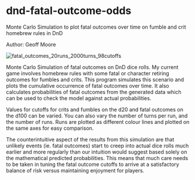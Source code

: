 # dnd-fatal-outcome-odds

Monte Carlo Simulation to plot fatal outcomes over time on fumble and crit
homebrew rules in DnD

Author: Geoff Moore

![fatal_outcomes_20runs_2000turns_98cutoffs](https://user-images.githubusercontent.com/37242207/37293305-cf374828-260a-11e8-979a-ce743902fb1d.png)

Monte Carlo Simulation of fatal outcomes on DnD dice rolls. My current game
involves homebrew rules with some fatal or character retiring outcomes
for fumbles and crits. This program simulates this scenario and plots the
cumulative occurrence of fatal outcomes over time. It also calculates
probabilities of fatal outcomes from the generated data which can be used
to check the model against actual probabilities.

Values for cutoffs for crits and fumbles on the d20 and fatal outcomes
on the d100 can be varied. You can also vary the number of turns per run,
and the number of runs. Runs are plotted as different colour lines and
plotted on the same axes for easy comparison.

The counterintuitive aspect of the results from this simulation are that
unlikely events (ie. fatal outcomes) start to creep into actual dice rolls
much earlier and more regularly than our intuition would suggest based
solely on the mathematical predicted probabilities. This means that much
care needs to be taken in tuning the fatal outcome cutoffs to arrive at a
satisfactory balance of risk versus maintaining enjoyment for players.
